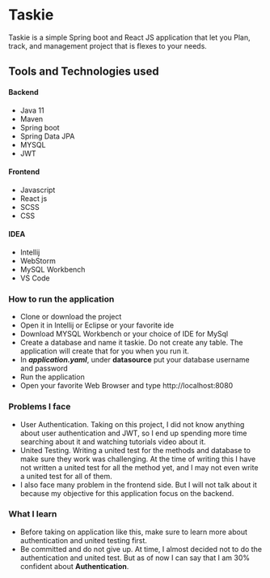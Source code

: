 # Taskie

Taskie is a simple Spring boot and React JS application that 
let you Plan, track, and management project that is 
flexes to your needs.
## Tools and Technologies used
 #### Backend
  * Java 11
  * Maven
  * Spring boot
  * Spring Data JPA
  * MYSQL
  * JWT
 #### Frontend
  * Javascript
  * React js
  * SCSS
  * CSS
 #### IDEA
  * Intellij
  * WebStorm
  * MySQL Workbench
  * VS Code
### How to run the application
 * Clone or download the project
 * Open it in Intellij or Eclipse or your favorite ide
 * Download MYSQL Workbench or your choice of IDE for MySql
 * Create a database and name it taskie. Do not create any table. The application will create that for you when you run it.
 * In ***application.yaml***, under **datasource** put your database username and password
 * Run the application
 * Open your favorite Web Browser and type http://localhost:8080
### Problems I face
 * User Authentication. Taking on this project, I did not know anything about user authentication and 
   JWT, so I end up spending more time searching about it and watching tutorials video about it. 
 * United Testing. Writing a united test for the methods and database to make sure they work was challenging. 
   At the time of writing this I have not written a united test for all the method yet, and I may not even write 
   a united test for all of them.
 * I also face many problem in the frontend side. But I will not talk about it because my objective for this application 
   focus on the backend.
### What I learn
 * Before taking on application like this, make sure to learn more about authentication and united testing first.
 * Be committed and do not give up. At time, I almost decided not to do the authentication and united test. But as of now 
   I can say that I am 30% confident about **Authentication**.